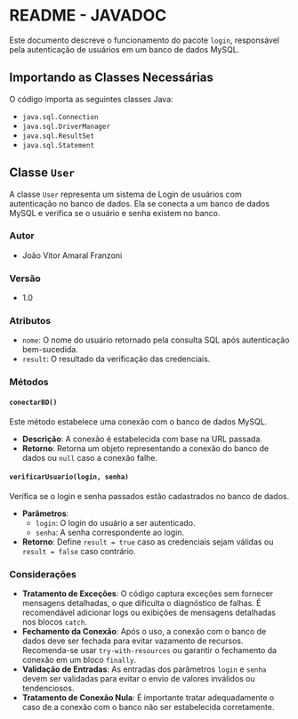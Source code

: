 # README - JAVADOC

Este documento descreve o funcionamento do pacote `login`, responsável pela autenticação de usuários em um banco de dados MySQL.

## Importando as Classes Necessárias

O código importa as seguintes classes Java:

- `java.sql.Connection`
- `java.sql.DriverManager`
- `java.sql.ResultSet`
- `java.sql.Statement`

## Classe `User`

A classe `User` representa um sistema de Login de usuários com autenticação no banco de dados. Ela se conecta a um banco de dados MySQL e verifica se o usuário e senha existem no banco.

### Autor

- João Vitor Amaral Franzoni

### Versão

- 1.0

### Atributos

- `nome`: O nome do usuário retornado pela consulta SQL após autenticação bem-sucedida.
- `result`: O resultado da verificação das credenciais.

### Métodos

#### `conectarBD()`

Este método estabelece uma conexão com o banco de dados MySQL.

- **Descrição**: A conexão é estabelecida com base na URL passada.
- **Retorno**: Retorna um objeto representando a conexão do banco de dados ou `null` caso a conexão falhe.

#### `verificarUsuario(login, senha)`

Verifica se o login e senha passados estão cadastrados no banco de dados.

- **Parâmetros**:
  - `login`: O login do usuário a ser autenticado.
  - `senha`: A senha correspondente ao login.
- **Retorno**: Define `result = true` caso as credenciais sejam válidas ou `result = false` caso contrário.

### Considerações

- **Tratamento de Exceções**: O código captura exceções sem fornecer mensagens detalhadas, o que dificulta o diagnóstico de falhas. É recomendável adicionar logs ou exibições de mensagens detalhadas nos blocos `catch`.
- **Fechamento da Conexão**: Após o uso, a conexão com o banco de dados deve ser fechada para evitar vazamento de recursos. Recomenda-se usar `try-with-resources` ou garantir o fechamento da conexão em um bloco `finally`.
- **Validação de Entradas**: As entradas dos parâmetros `login` e `senha` devem ser validadas para evitar o envio de valores inválidos ou tendenciosos.
- **Tratamento de Conexão Nula**: É importante tratar adequadamente o caso de a conexão com o banco não ser estabelecida corretamente.


